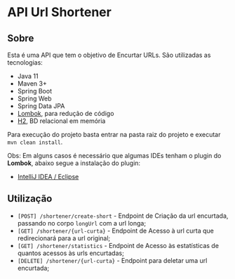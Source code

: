 # API Url Shortener

## Sobre
Esta é uma API que tem o objetivo de Encurtar URLs. São utilizadas as tecnologias:

- Java 11
- Maven 3+
- Spring Boot
- Spring Web
- Spring Data JPA
- [Lombok](https://www.devmedia.com.br/uma-visao-sobre-o-projeto-lombok/28321), para redução de código
- [H2](https://www.baeldung.com/spring-boot-h2-database), BD relacional em memória

Para execução do projeto basta entrar na pasta raiz do projeto e executar `mvn clean install`.

Obs: Em alguns casos é necessário que algumas IDEs tenham o plugin do **Lombok**, abaixo segue a instalação do plugin:

- [IntelliJ IDEA / Eclipse](https://www.baeldung.com/lombok-ide)

## Utilização

- `[POST] /shortener/create-short` - Endpoint de Criação da url encurtada, passando no corpo `longUrl` com a url longa;
- `[GET] /shortener/{url-curta}` - Endpoint de Acesso à url curta que redirecionará para a url original;
- `[GET] /shortener/statistics` - Endpoint de Acesso às estatísticas de quantos acessos às urls encurtadas;
- `[DELETE] /shortener/{url-curta}` - Endpoint para deletar uma url encurtada;
